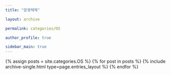 ```yaml
---
title: "운영체제"

layout: archive

permalink: categories/OS

author_profile: true

sidebar_main: true
---
```


{% assign posts = site.categories.OS %}
{% for post in posts %}
{% include archive-single.html type=page.entries_layout %}
{% endfor %}